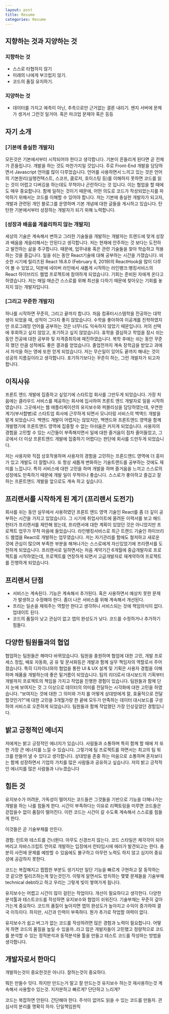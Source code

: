 ```yaml
---
layout: post
title: Resume
categories: Resume
---
```


## 지향하는 것과 지양하는 것
### 지향하는 것
- 스스로 타협하지 않기
- 미래의 나에게 부끄럽지 않기.
- 코드의 품질 유지하기.

### 지양하는 것
- 데이터를 가지고 예측이 아닌, 추측으로만 근거없는 결론 내리기. 왠지 서버에 문제가 생겨서 그런것 일거야. 혹은 마크업 문제야 혹은 등등

## 자기 소개
### [기본에 충실한 개발자]
모든것은 기본에서부터 시작되어야 한다고 생각합니다. 기본이 흔들리게 된다면 곧 전체가 흔들립니다. 개발을 하는 것도 마찬가지일 것입니다. 주로 Front-End 개발을 담당하면서 Javascript 언어를 많이 다루었습니다. 언어를 사용하면서 느끼고 있는 것은 언어의 기본원리(실행컨텍스트, 스코프, 클로저, 호이스팅 등)를 이해하지 못하면 코드를 읽는 것이 어렵고 디버깅을 하는데도 무척이나 곤란하다는 것 입니다. 이는 협업을 할 때에도 매우 중요합니다. 함께 일하는 것이기 때문에, 어떤 의도로 코드가 작성되었는지를 파악하기 위해서는 코드를 이해할 수 있어야 합니다. 저는 기본에 충실한 개발자가 되고자, 개발과 관련된 개인 블로그를 운영하며 기본 개념에 대한 글들을 게시하고 있습니다. 탄탄한 기본에서부터 성장하는 개발자가 되기 위해 노력합니다.

### [성장과 배움을 게을리하지 않는 개발자]
세상의 기술은 계속해서 변하고 그러한 기술들을 개발하는 개발자는 트렌드에 맞게 성장과 배움을 게을리해서는 안된다고 생각합니다. 저는 현재에 안주하는 것 보다는 도전하고 발전하는 삶을 추구합니다. 때문에, 업무내용 혹은 관련 기술들을 찾아 학습하고 적용하는 것을 즐깁니다. 일을 쉬는 동안 React기술에 대해 공부하는 시간을 가졌습니다. 비슷한 시기에 릴리즈된 React 16.8.0 (February 6, 2019)의 ReactHook을 많이 다루어 볼 수 있었고, 덕분에 네이버 라인에서 새롭게 시작하는 라인뱅크:뱅킹서비스의 React 하이브리드 웹앱 프로젝트에 참여하게 되었습니다. 기회는 준비된 자에게 온다고 하였습니다. 저는 매일 매순간 스스로를 위해 최선을 다하기 때문에 찾아오는 기회를 놓지지 않는 개발자입니다.

### [그리고 꾸준한 개발자]
하나를 시작하면 꾸준히, 그리고 끝까지 합니다. 처음 컴퓨터시스템학을 전공하는 대학생이 되었을 때, 성적이 그다지 좋지 않았습니다. 수학을 좋아하여 이공계를 진학하였지만 프로그래밍 언어를 공부하는 것은 너무나도 익숙하지 않았기 때문입니다. 저의 선택에 후회하고 싶지 않았고, 포기하고 싶지 않았습니다. 휴학을 결심하고 학업을 잠시 쉬는 동안 전공에 대한 공부와 및 자격증취득에 매진하였습니다. 복학 후에는 쉬는 동안 꾸준히 했던 만큼 성적에도 좋은 결과를 얻었습니다. 졸업전까지 계속 장학금을 받았고 과에서 차석을 하는 영에 또한 얻게 되었습니다. 저는 무슨일이 있어도 끝까지 해내는 것이 성공의 지름길이라고 생각합니다. 포기하기보다는 꾸준히 하는, 그런 개발자가 되고자 합니다.


## 이직사유
프론트 앤드 개발에 집중하고 싶었기에 스타트업 회사를 그만두게 되었습니다. 가장 처음에는 클라우드 서비스를 제공하는 회사에 입사하여 프론트 앤드 개발자로 일을 시작하였습니다. 그곳에서는 웹 애플리케이션의 유지보수와 퍼블리싱을 담당하였는데, 우연한 계기(부서합병)로 스타트업 회사에 근무하게 되면서 모니터링 서비스의 백액드 개발을 맡게 되었습니다. 백앤드 개발이 어렵지는 않았지만, 백앤드와 프론트앤드 영역을 함께 개발했기에 프론트앤드 영역에 집중할 수 없는 아쉬움은 커지게 되었습니다. 사용자의 경험을 고민할 수 있는 시간들이 부족해지면서 일에 대한 즐거움이 점차 줄어들었고, 그곳에서 더 이상 프론트앤드 개발에 집중하기 어렵다는 판단에 회사를 드만두게 되었습니다.

저는 사용자와 직접 상호작용하며 사용자의 경험을 고민하는 프론드앤드 영역에 더 흥미가 있고 개발도 더 잘합니다. 또 항상 새롭게 변화하는 기술트랜드를 공부하는 것에도 재미를 느낍니다. 특히 서비스에 대한 고민을 하며 개발을 하며 즐거움을 느끼고 스스로의 성장에도 만족하기 때문에 개발 일이 무척이나 좋습니다. 스스로가 좋아하고 즐겁고 잘하는 프론트앤드 개발을 앞으로도 계속 하고 싶습니다. 


## 프리랜서를 시작하게 된 계기 (프리랜서 도전기)
회사를 쉬는 동안 실무에서 사용하였던 프론트 앤드 영역 기술인 React를 좀 더 깊이 공부하는 시간을 가지고 있었습니다. 그 시기에 취업사이트에 올려둔 이력서를 보고 해드헌터가 프리랜서를 제안해 왔는데, 프리랜서에 대한 계획이 있었던 것은 아니었지만 프로젝트 업무가 무척 마음에 들었습니다. 라인뱅킹서비스로 최근 트랜드 기술인 하이브리드 웹앱을 React로 개발하는 업무였습니다. 저는 자기관리를 함에도 철저하고 새로운 것에 관심이 많으며 부족한 부분을 해쳐나가는 스스로에게 자신있었기에 프리랜서를 도전하게 되었습니다. 프리랜서로 일하면서는 처음 계약기간 6개월에 중급개발자로 프로젝트를 시작하였는데, 프로젝트를 연장하게 되면서 고급개발자로 재계약하여 프로젝트를 진행하게 되었습니다.

## 프리랜서 단점
- 서비스는 계속된다. 기능은 계속해서 추가된다. 혹은 사용하면서 예상치 못한 문제가 발생하고 수정해야 한다. 좀더 나은 서비스를 위해 계속해서 개선된다. 
- 프리는 일손을 채워주는 역할만 한다고 생각하니 서비스되는 것에 책임의식이 없다. 업데이트 된다. 
- 코드의 품질이 낮고 관심이 없고 앱의 완성도가 낮다. 코드를 수정하거나 추가하기 힘들다.

## 다양한 팀원들과의 협업
협업하는 팀원들은 해마다 바뀌었습니다. 팀원을 충원하며 협업에 대한 고민, 개발 프로세스 정립, 배포 자동화, 공
유 및 문서화등은 개발과 함께 실무 책임자의 역할로서 주어졌습니다. 특히 디자이너와의 협업을 통한 UI & UX
설계 및 기획은 사용자 경험을 이해하며 제품을 개발하는데 좋은 밑거름이 되었습니다. 팀의 리더로서 대시보드의
기획부터 개발까지 프로젝트의 책임을 가지고 작업을 진행한 경험이 있습니다. 팀원들과 함께 단지 눈에 보여지는
것 그 이상으로 데이터의 의미를 전달하는 시각화에 대한 고민을 하였습니다. “보여지는 것에 대한 그 의미와 가치
를 어떻게 상대방에게 잘, 효율적으로 전달할것인가?"에 대한 고민을 3개월가량 한 끝에 모두가 만족하는 데이터
대시보드를 구성하여 서비스로 오픈하게 되었습니다. 팀원들과 함께 작업했던 가장 인상깊었던 경험입니다.

## 밝고 긍정적인 에너지
저에게는 밝고 긍정적인 에너지가 있습니다. 사람들과 소통하며 특히 함께 할 때에 저 또한 가장 큰 에너지를 느낄
수 있습니다. 그렇기에 팀 프로젝트를 하면서는 최고의 팀 워크를 만들어 낼 수 있다고 생각합니다. 상대방을 존중
하는 마음으로 소통하며 혼자보다는 함께 성장하면서 기업의 가치를 많은 사람들과 공유하고 싶습니다. 저의 밝고
긍적적인 에너지를 많은 사람들과 나누겠습니다


## 힘든 것
유지보수가 어려운, 가독성이 떨어지는 코드들은 그것들을 기반으로 기능을 더해나가는 개발을 하는 나를 힘들게 한다. 시간이 부족하다는 이유로 리팩토링을 미루면 코드들은 걷잡을수 없이 품질이 떨어진다. 이런 코드는 시간이 갈 수도록 계속해서 스스로를 힘들게 한다. 

이것들은 곧 기술부채를 만든다.

경험: 린트와 테스트를 건너뛴다. 아무도 신경쓰지 않는다. 코드 스타일은 제각각이 되어 버리고 자바스크립트 언어로 개발하는 입장에서 런타임시에 에러가 발견되고는 한다. 충분히 사전에 문제를 예방할 수 있음에도 불구하고 아무런 노력도 하지 않고 심지어 중요성에 공감하지 못한다. 

코드는 복잡해지고 찝찝한 부분도 생기지만 일단 기능을 빠르게 구현하고 잘 동작하는 것 같으면 릴리즈하는게 맞는것인가. 이렇게 알면서도 방치하는 몇몇 문제들을 기술부채technical debt라고 하고 우리는 그렇게 빚이 쌓여가게 됩니다. 

유지보수는 어렵고 시간이 많이 걸린는 작업이다. 개선이 필요하다고 생각한다. 다양한 분석툴과 테스트코드를 작성하면 유지보수와 협업이 쉬워진다. 기술부채는 꾸준히 갚아가는게 중요하다. 코드의 품질이 높아지면 앱의 완성도가 높아지고 수익이 증가하여 결국 이득이다. 하지만, 시간과 인력이 부족하다. 뭔가 추가로 작업할 여력이 없다.

유지보수가 쉽고 버그가 없는 코드를 작성하려면 많은 경험과 노력이 필요합니다. 어떻게 하면 코드의 품질을 높일 수 있을까..라고 많은 개발자들이 고민했고 정량적으로 코드를 분석할 수 있는 정적분석과 동적분석용 툴을 만들고 테스트 코드를 작성하는 방법을 생각합니다.

## 개발자로서 한마디
개발하는것이 중요한것은 아니다. 잘하는것이 중요하다.

뭐든 만들수 잇다. 하지만 만드는거 말고 잘 만드는것 유지보수 하는것 재사용하는것
계속해서 사용할수 있는것. 지저분하고 빠르게? 단단하고 느리게?

코드는 복잡하면 안된다. 간단해야 한다. 주석이 없어도 읽을 수 있는 코드를 만들자.
관심사의 분리를 명확히 하자. 단일책임원칙
